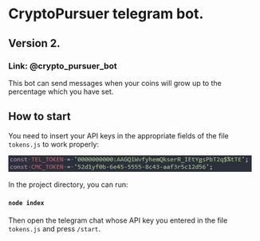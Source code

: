 # CryptoPursuer telegram bot.

## Version 2.
### Link: @crypto_pursuer_bot

This bot can send messages when your coins will grow up to the percentage which you have set.

## How to start

You need to insert your API keys in the appropriate fields of the file `tokens.js` to work properly:

![Photo](/assets/images/Capture..JPG)

In the project directory, you can run:
#### `node index`

Then open the telegram chat whose API key you entered in the file `tokens.js` and press `/start`.
